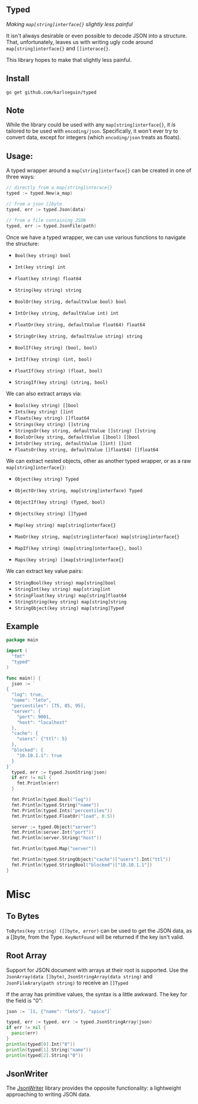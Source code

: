 ## Typed

*Making `map[string]interface{}` slightly less painful*

It isn't always desirable or even possible to decode JSON into a structure. That, unfortunately, leaves us with writing ugly code around `map[string]interface{}` and `[]interace{}`.

This library hopes to make that slightly less painful.

## Install

    go get github.com/karlseguin/typed

## Note

While the library could be used with any `map[string]interface{}`, it *is* tailored to be used with `encoding/json`. Specifically, it won't ever try to convert data, except for integers (which `encoding/json` treats as floats).

## Usage:

A typed wrapper around a `map[string]interface{}` can be created in one of three ways:

```go
// directly from a map[string]interace{}
typed := typed.New(a_map)

// from a json []byte
typed, err := typed.Json(data)

// from a file containing JSON
typed, err := typed.JsonFile(path)
```

Once we have a typed wrapper, we can use various functions to navigate the structure:

- `Bool(key string) bool`
- `Int(key string) int`
- `Float(key string) float64`
- `String(key string) string`

- `BoolOr(key string, defaultValue bool) bool`
- `IntOr(key string, defaultValue int) int`
- `FloatOr(key string, defaultValue float64) float64`
- `StringOr(key string, defaultValue string) string`

- `BoolIf(key string) (bool, bool)`
- `IntIf(key string) (int, bool)`
- `FloatIf(key string) (float, bool)`
- `StringIf(key string) (string, bool)`

We can also extract arrays via:

- `Bools(key string) []bool`
- `Ints(key string) []int`
- `Floats(key string) []float64`
- `Strings(key string) []string`
- `StringsOr(key string, defaultValue []string) []string`
- `BoolsOr(key string, defaultValue []bool) []bool`
- `IntsOr(key string, defaultValue []int) []int`
- `FloatsOr(key string, defaultValue []float64) []float64`

We can extract nested objects, other as another typed wrapper, or as a raw `map[string]interface{}`:

- `Object(key string) Typed`
- `ObjectOr(key string, map[string]interface) Typed`
- `ObjectIf(key string) (Typed, bool)`
- `Objects(key string) []Typed`

- `Map(key string) map[string]interface{}`
- `MaoOr(key string, map[string]interface) map[string]interface{}`
- `MapIf(key string) (map[string]interface{}, bool)`
- `Maps(key string) []map[string]interface{}`

We can extract key value pairs:

- `StringBool(key string) map[string]bool`
- `StringInt(key string) map[string]int`
- `StringFloat(key string) map[string]float64`
- `StringString(key string) map[string]string`
- `StringObject(key string) map[string]Typed`

## Example

```go
package main

import (
  "fmt"
  "typed"
)

func main() {
  json := `
{
  "log": true,
  "name": "leto",
  "percentiles": [75, 85, 95],
  "server": {
    "port": 9001,
    "host": "localhost"
  },
  "cache": {
    "users": {"ttl": 5}
  },
  "blocked": {
    "10.10.1.1": true
  }
}`
  typed, err := typed.JsonString(json)
  if err != nil {
    fmt.Println(err)
  }

  fmt.Println(typed.Bool("log"))
  fmt.Println(typed.String("name"))
  fmt.Println(typed.Ints("percentiles"))
  fmt.Println(typed.FloatOr("load", 0.5))

  server := typed.Object("server")
  fmt.Println(server.Int("port"))
  fmt.Println(server.String("host"))

  fmt.Println(typed.Map("server"))

  fmt.Println(typed.StringObject("cache")["users"].Int("ttl"))
  fmt.Println(typed.StringBool("blocked")["10.10.1.1"])
}
```

# Misc

## To Bytes
`ToBytes(key string) ([]byte, error)` can be used to get the JSON data, as a []byte, from the Type. `KeyNotFound` will be returned if the key isn't valid.


## Root Array

Support for JSON document with arrays at their root is supported. Use the `JsonArray(data []byte)`, `JsonStringArray(data string)` and `JsonFileArary(path string)` to receive an `[]Typed`

If the array has primitive values, the syntax is a little awkward. The key for the field is "0":

```go
json := `[1, {"name": "leto"}, "spice"]`

typed, err := typed, err := typed.JsonStringArray(json)
if err != nil {
  panic(err)
}
println(typed[0].Int("0"))
println(typed[1].String("name"))
println(typed[2].String("0"))
```

## JsonWriter

The [JsonWriter](https://github.com/karlseguin/jsonwriter) library provides the opposite functionality: a lightweight approaching to writing JSON data.

